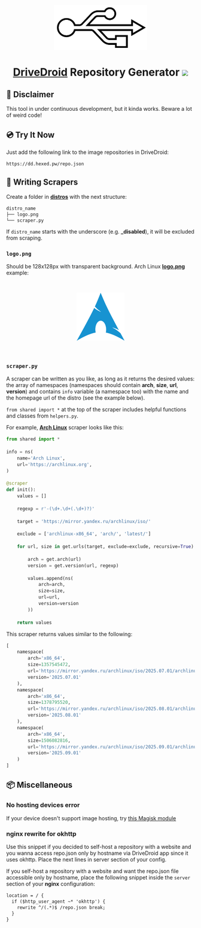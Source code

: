 <br>
<p align="center">
  <img src="../src/website/root/assets/logo.svg" width="250" alt="">
</p>
  <h1 align="center">
    <a target="_blank" href="https://softwarebakery.com/projects/drivedroid">DriveDroid</a> Repository Generator <img src="https://github.com/flameshikari/ddrg/actions/workflows/builder.yml/badge.svg">
  </h1>
</p>

## 🚧 Disclaimer

This tool in under continuous development, but it kinda works. Beware a lot of weird code!

## 💿 Try It Now

Just add the following link to the image repositories in DriveDroid:
```
https://dd.hexed.pw/repo.json
```

## 📝 Writing Scrapers

Create a folder in **[distros](../src/distros)** with the next structure:

```
distro_name
├── logo.png
└── scraper.py
```

If `distro_name` starts with the underscore (e.g. **_disabled**), it will be excluded from scraping.

### `logo.png`

Should be 128x128px with transparent background. Arch Linux **[logo.png](../src/distros/arch/logo.png)** example:

<br><p align="center">
  <img src="../src/distros/arch/logo.png" alt="Arch Linux"/>
</p><br>

### `scraper.py`

A scraper can be written as you like, as long as it returns the desired values: the array of namespaces (namespaces should contain **arch**, **size**, **url**, **version**) and contains `info` variable (a namespace too) with the name and the homepage url of the distro (see the example below).

`from shared import *` at the top of the scraper includes helpful functions and classes from `helpers.py`.

For example, **[Arch Linux](../src/distros/arch/scraper.py)** scraper looks like this:


```python
from shared import *

info = ns(
    name='Arch Linux',
    url='https://archlinux.org',
)

@scraper
def init():
    values = []

    regexp = r'-(\d+.\d+(.\d+)?)'

    target = 'https://mirror.yandex.ru/archlinux/iso/'
    
    exclude = ['archlinux-x86_64', 'arch/', 'latest/']

    for url, size in get.urls(target, exclude=exclude, recursive=True):

        arch = get.arch(url)
        version = get.version(url, regexp)

        values.append(ns(
            arch=arch,
            size=size,
            url=url,
            version=version
        ))

    return values

```

This scraper returns values similar to the following:

```python
[
    namespace(
        arch='x86_64', 
        size=1357545472,
        url='https://mirror.yandex.ru/archlinux/iso/2025.07.01/archlinux-2025.07.01-x86_64.iso',
        version='2025.07.01'
    ),
    namespace(
        arch='x86_64',
        size=1378795520,
        url='https://mirror.yandex.ru/archlinux/iso/2025.08.01/archlinux-2025.08.01-x86_64.iso',
        version='2025.08.01'
    ),
    namespace(
        arch='x86_64',
        size=1506082816,
        url='https://mirror.yandex.ru/archlinux/iso/2025.09.01/archlinux-2025.09.01-x86_64.iso',
        version='2025.09.01'
    )
]
```

## 📦  Miscellaneous

### **No hosting devices** error

If your device doesn't support image hosting, try [this Magisk module](https://github.com/overzero-git/DriveDroid-fix-Magisk-module)

### nginx rewrite for okhttp

Use this snippet if you decided to self-host a repository with a website and you wanna access repo.json only by hostname via DriveDroid app since it uses okhttp. Place the next lines in server section of your config.

If you self-host a repository with a website and want the repo.json file accessible only by hostname, place the following snippet inside the `server` section of your **nginx** configuration:

```nginx
location = / {
  if ($http_user_agent ~* 'okhttp') {
    rewrite ^/(.*)$ /repo.json break;
  }
}
```

